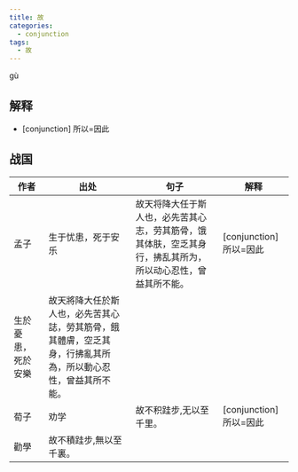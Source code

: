 ```yaml
---
title: 故
categories:
  - conjunction
tags:
  - 故
---
```


gù
<!-- more -->

## 解释
* [conjunction] 所以=因此

## 战国

作者|出处|句子|解释
---|---|---|---
孟子|生于忧患，死于安乐|故天将降大任于斯人也，必先苦其心志，劳其筋骨，饿其体肤，空乏其身行，拂乱其所为，所以动心忍性，曾益其所不能。|[conjunction] 所以=因此
 |生於憂患，死於安樂|故天將降大任於斯人也，必先苦其心誌，勞其筋骨，餓其體膚，空乏其身，行拂亂其所為，所以動心忍性，曾益其所不能。|
荀子|劝学|故不积跬步,无以至千里。| [conjunction] 所以=因此
  |勸學|故不積跬步,無以至千裏。|
